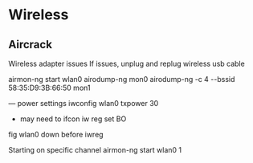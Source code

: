 # Wireless

## Aircrack
Wireless adapter issues
If issues, unplug and replug wireless usb cable

airmon-ng start wlan0
airodump-ng mon0
airodump-ng -c 4 --bssid 58:35:D9:3B:66:50 mon1

—
power settings
iwconfig wlan0 txpower 30
- may need to ifcon
iw reg set BO

fig wlan0 down before iwreg

Starting on specific channel
airmon-ng start wlan0 1
